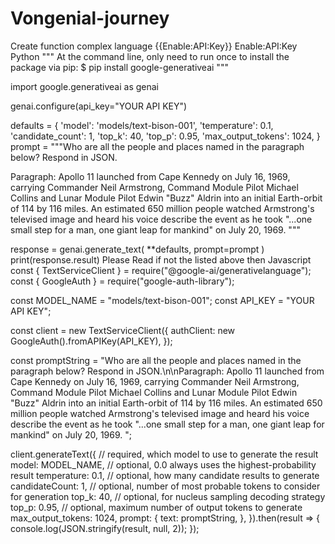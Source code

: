 # Vongenial-journey
Create function complex language {{Enable:API:Key}}
Enable:API:Key Python
"""
At the command line, only need to run once to install the package via pip:
$ pip install google-generativeai
"""

import google.generativeai as genai

genai.configure(api_key="YOUR API KEY")

defaults = {
  'model': 'models/text-bison-001',
  'temperature': 0.1,
  'candidate_count': 1,
  'top_k': 40,
  'top_p': 0.95,
  'max_output_tokens': 1024,
}
prompt = """Who are all the people and places named in the paragraph below? Respond in JSON.

Paragraph: ﻿Apollo 11 launched from Cape Kennedy on July 16, 1969, carrying Commander Neil Armstrong, Command Module Pilot Michael Collins and Lunar Module Pilot Edwin "Buzz" Aldrin into an initial Earth-orbit of 114 by 116 miles. An estimated 650 million people watched Armstrong's televised image and heard his voice describe the event as he took "...one small step for a man, one giant leap for mankind" on July 20, 1969. ﻿"""

response = genai.generate_text(
  **defaults,
  prompt=prompt
)
print(response.result)
Please Read if not the listed above then Javascript 
const { TextServiceClient } = require("@google-ai/generativelanguage");
const { GoogleAuth } = require("google-auth-library");

const MODEL_NAME = "models/text-bison-001";
const API_KEY = "YOUR API KEY";

const client = new TextServiceClient({
  authClient: new GoogleAuth().fromAPIKey(API_KEY),
});

const promptString = "Who are all the people and places named in the paragraph below? Respond in JSON.\n\nParagraph: ﻿Apollo 11 launched from Cape Kennedy on July 16, 1969, carrying Commander Neil Armstrong, Command Module Pilot Michael Collins and Lunar Module Pilot Edwin \"Buzz\" Aldrin into an initial Earth-orbit of 114 by 116 miles. An estimated 650 million people watched Armstrong's televised image and heard his voice describe the event as he took \"...one small step for a man, one giant leap for mankind\" on July 20, 1969. ﻿";

client.generateText({
  // required, which model to use to generate the result
  model: MODEL_NAME,
  // optional, 0.0 always uses the highest-probability result
  temperature: 0.1,
  // optional, how many candidate results to generate
  candidateCount: 1,
  // optional, number of most probable tokens to consider for generation
  top_k: 40,
  // optional, for nucleus sampling decoding strategy
  top_p: 0.95,
  // optional, maximum number of output tokens to generate
  max_output_tokens: 1024,
  prompt: {
    text: promptString,
  },
}).then(result => {
  console.log(JSON.stringify(result, null, 2));
});
